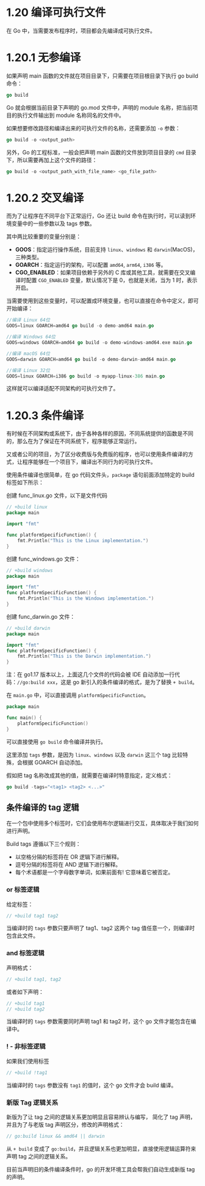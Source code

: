 # 1.20 编译可执行文件

在 Go 中，当需要发布程序时，项目都会先编译成可执行文件。

# 1.20.1 无参编译

如果声明 main 函数的文件就在项目目录下，只需要在项目根目录下执行 go build 命令：

```go
go build
```

Go 就会根据当前目录下声明的 go.mod 文件中，声明的 module 名称，把当前项目的执行文件输出到 module 名称同名的文件中。

如果想要修改路径和编译出来的可执行文件的名称，还需要添加 `-o` 参数：

```go
go build -o <output_path>
```

另外，Go 的工程标准，一般会把声明 main 函数的文件放到项目目录的 `cmd` 目录下，所以需要再加上这个文件的路径：

```go
go build -o <output_path_with_file_name> <go_file_path>
```

# 1.20.2 交叉编译

而为了让程序在不同平台下正常运行，Go 还让 build 命令在执行时，可以读到环境变量中的一些参数以及 tags 参数。

其中两比较重要的变量分别是：

- **GOOS**：指定运行操作系统，目前支持 `linux`、`windows` 和 `darwin`(MacOS)，三种类型。
- **GOARCH**：指定运行的架构，可以配置 `amd64`, `arm64`, `i386` 等。
- **CGO_ENABLED**：如果项目依赖于另外的 C 库或其他工具，就需要在交叉编译时配置 `CGO_ENABLED` 变量，默认情况下是 0，也就是关闭，当为 1 时，表示开启。

当需要使用到这些变量时，可以配置成环境变量，也可以直接在命令中定义，即可开始编译：

```go
//编译 Linux 64位
GOOS=linux GOARCH=amd64 go build -o demo-amd64 main.go

//编译 Windows 64位
GOOS=windows GOARCH=amd64 go build -o demo-windows-amd64.exe main.go

//编译 macOS 64位
GOOS=darwin GOARCH=amd64 go build -o demo-darwin-amd64 main.go

//编译 Linux 32位
GOOS=linux GOARCH=i386 go build -o myapp-linux-386 main.go
```

这样就可以编译适配不同架构的可执行文件了。

# 1.20.3 条件编译

有时候在不同架构或系统下，由于各种各样的原因，不同系统提供的函数是不同的，那么在为了保证在不同系统下，程序能够正常运行。

又或者公司的项目，为了区分收费版与免费版的程序，也可以使用条件编译的方式，让程序能够在一个项目下，编译出不同行为的可执行文件。

使用条件编译也很简单，在 go 代码文件头，`package` 语句前面添加特定的 build 标签如下所示：

创建 func_linux.go 文件，以下是文件代码

```go
// +build linux
package main

import "fmt"

func platformSpecificFunction() {
    fmt.Println("This is the Linux implementation.")
}
```

创建 func_windows.go 文件：

```go
// +build windows
package main

import "fmt"
func platformSpecificFunction() {
    fmt.Println("This is the Windows implementation.")
}
```

创建 func_darwin.go 文件：

```go
// +build darwin
package main

import "fmt"
func platformSpecificFunction() {
    fmt.Println("This is the Darwin implementation.")
}
```

注：在 go1.17 版本以上，上面这几个文件的代码会被 IDE 自动添加一行代码：`//go:build xxx`，这是 go 新引入的条件编译的格式，是为了替换 `+ build`。

在 `main.go` 中，可以直接调用 `platformSpecificFunction`。

```go
package main

func main() {
    platformSpecificFunction()
}
```

可以直接使用 `go build` 命令编译并执行。

这里添加 `tags` 参数，是因为 `linux`、`windows` 以及 `darwin` 这三个 tag 比较特殊，会根据 GOARCH 自动添加。

假如把 tag 名称改成其他的值，就需要在编译时特意指定，定义格式：

```go
go build -tags="<tag1> <tag2> <...>"
```

## 条件编译的 tag 逻辑

在一个包中使用多个标签时，它们会使用布尔逻辑进行交互，具体取决于我们如何进行声明。

Build tags 遵循以下三个规则：

- 以空格分隔的标签将在 OR 逻辑下进行解释。
- 逗号分隔的标签将在 AND 逻辑下进行解释。
- 每个术语都是一个字母数字单词，如果前面有! 它意味着它被否定。

### or 标签逻辑

给定标签：

```go
// +build tag1 tag2
```

当编译时的 `tags` 参数只要声明了 tag1、tag2 这两个 tag 值任意一个，则编译时包含此文件。

### and 标签逻辑

声明格式：

```go
// +build tag1, tag2
```

或者如下声明：

```go
// +build tag1
// +build tag2
```

当编译时的 `tags` 参数需要同时声明 tag1 和 tag2 时，这个 go 文件才能包含在编译中。

### ! - 非标签逻辑

如果我们使用标签

```go
// +build !tag1
```

当编译时的 `tags` 参数没有 `tag1` 的值时，这个 go 文件才会 build 编译。

### 新版 Tag 逻辑关系

新版为了让 tag 之间的逻辑关系更加明显且容易辨认与编写， 简化了 tag 声明，并且为了与老版 tag 声明区分，修改的声明格式：

```go
// go:build linux && amd64 || darwin
```

从 `+ build` 变成了 `go:build`，并且逻辑关系也更加明显，直接使用逻辑运算符来声明 tag 之间的逻辑关系。

目前当声明旧的条件编译条件时，go 的开发环境工具会帮我们自动生成新版 tag 的声明。
